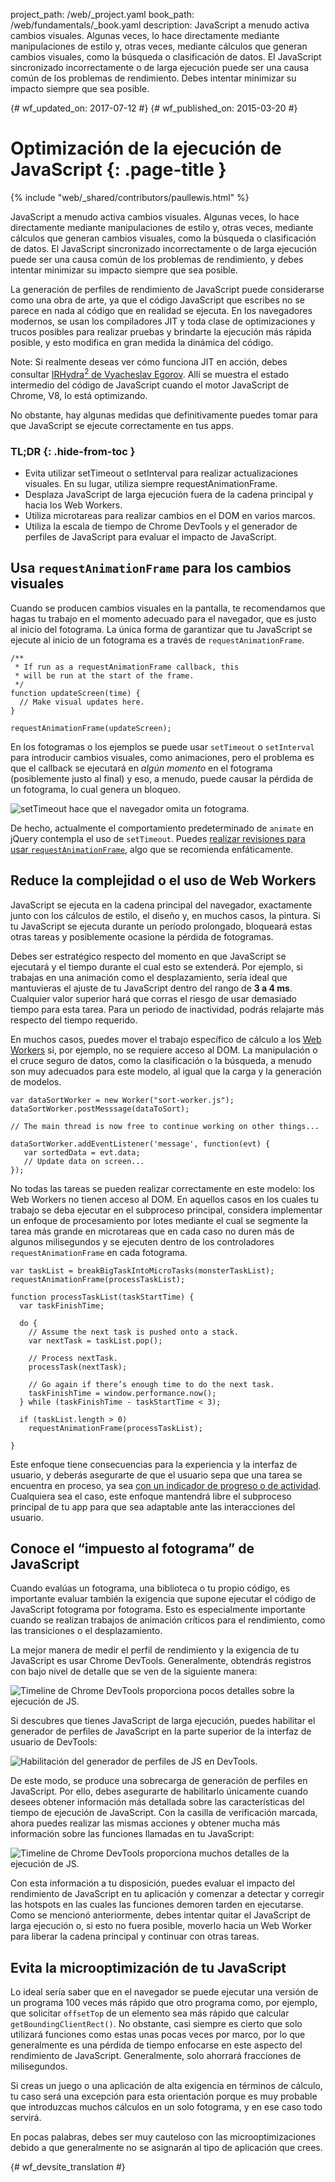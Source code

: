 project_path: /web/_project.yaml
book_path: /web/fundamentals/_book.yaml
description: JavaScript a menudo activa cambios visuales. Algunas veces, lo hace directamente mediante manipulaciones de estilo y, otras veces, mediante cálculos que generan cambios visuales, como la búsqueda o clasificación de datos. El JavaScript sincronizado incorrectamente o de larga ejecución puede ser una causa común de los problemas de rendimiento. Debes intentar minimizar su impacto siempre que sea posible.

{# wf_updated_on: 2017-07-12 #}
{# wf_published_on: 2015-03-20 #}

# Optimización de la ejecución de JavaScript {: .page-title }

{% include "web/_shared/contributors/paullewis.html" %}

JavaScript a menudo activa cambios visuales. Algunas veces,
lo hace directamente mediante manipulaciones de estilo y, otras veces, mediante cálculos que
generan cambios visuales, como la búsqueda o clasificación de datos. El JavaScript
sincronizado incorrectamente o de larga ejecución puede ser una causa común de los problemas de rendimiento,
y debes intentar minimizar su impacto siempre que sea posible.

La generación de perfiles de rendimiento de JavaScript puede considerarse como una obra de arte, ya que el código JavaScript que escribes no se parece en nada al código que en realidad se ejecuta. En los navegadores modernos, se usan los compiladores JIT y toda clase de optimizaciones y trucos posibles para realizar pruebas y brindarte la ejecución más rápida posible, y esto modifica en gran medida la dinámica del código.

Note: Si realmente deseas ver cómo funciona JIT en acción, debes consultar <a href='http://mrale.ph/irhydra/2/'>IRHydra<sup>2</sup> de Vyacheslav Egorov</a>. Allí se muestra el estado intermedio del código de JavaScript cuando el motor JavaScript de Chrome, V8, lo está optimizando.

No obstante, hay algunas medidas que definitivamente puedes tomar para que JavaScript se ejecute correctamente en tus apps.

### TL;DR {: .hide-from-toc }

* Evita utilizar setTimeout o setInterval para realizar actualizaciones visuales. En su lugar, utiliza siempre requestAnimationFrame.
* Desplaza JavaScript de larga ejecución fuera de la cadena principal y hacia los Web Workers.
* Utiliza microtareas para realizar cambios en el DOM en varios marcos.
* Utiliza la escala de tiempo de Chrome DevTools y el generador de perfiles de JavaScript para evaluar el impacto de JavaScript.

## Usa `requestAnimationFrame` para los cambios visuales

Cuando se producen cambios visuales en la pantalla, te recomendamos que hagas tu trabajo en el momento adecuado para el navegador, que es justo al inicio del fotograma. La única forma de garantizar que tu JavaScript se ejecute al inicio de un fotograma es a través de `requestAnimationFrame`.


    /**
     * If run as a requestAnimationFrame callback, this
     * will be run at the start of the frame.
     */
    function updateScreen(time) {
      // Make visual updates here.
    }

    requestAnimationFrame(updateScreen);


En los fotogramas o los ejemplos se puede usar `setTimeout` o `setInterval` para introducir cambios visuales, como animaciones, pero el problema es que el callback se ejecutará en _algún momento_ en el fotograma (posiblemente justo al final) y eso, a menudo, puede causar la pérdida de un fotograma, lo cual genera un bloqueo.

<img src="images/optimize-javascript-execution/settimeout.jpg" alt="setTimeout hace que el navegador omita un fotograma.">

De hecho, actualmente el comportamiento predeterminado de `animate` en jQuery contempla el uso de `setTimeout`. Puedes [realizar revisiones para usar `requestAnimationFrame`](https://github.com/gnarf/jquery-requestAnimationFrame), algo que se recomienda enfáticamente.

## Reduce la complejidad o el uso de Web Workers

JavaScript se ejecuta en la cadena principal del navegador, exactamente junto con los cálculos de estilo, el diseño y, en muchos casos, la pintura. Si tu JavaScript se ejecuta durante un período prolongado, bloqueará estas otras tareas y posiblemente ocasione la pérdida de fotogramas.

Debes ser estratégico respecto del momento en que JavaScript se ejecutará y el tiempo durante el cual esto se extenderá. Por ejemplo, si trabajas en una animación como el desplazamiento, sería ideal que mantuvieras el ajuste de tu JavaScript dentro del rango de **3 a 4 ms**. Cualquier valor superior hará que corras el riesgo de usar demasiado tiempo para esta tarea. Para un periodo de inactividad, podrás relajarte más respecto del tiempo requerido.

En muchos casos, puedes mover el trabajo específico de cálculo a los [Web Workers](https://developer.mozilla.org/en-US/docs/Web/API/Web_Workers_API/basic_usage) si, por ejemplo, no se requiere acceso al DOM. La manipulación o el cruce seguro de datos, como la clasificación o la búsqueda, a menudo son muy adecuados para este modelo, al igual que la carga y la generación de modelos.


    var dataSortWorker = new Worker("sort-worker.js");
    dataSortWorker.postMesssage(dataToSort);

    // The main thread is now free to continue working on other things...

    dataSortWorker.addEventListener('message', function(evt) {
       var sortedData = evt.data;
       // Update data on screen...
    });



No todas las tareas se pueden realizar correctamente en este modelo: los Web Workers no tienen acceso al DOM. En aquellos casos en los cuales tu trabajo se deba ejecutar en el subproceso principal, considera implementar un enfoque de procesamiento por lotes mediante el cual se segmente la tarea más grande en microtareas que en cada caso no duren más de algunos milisegundos y se ejecuten dentro de los controladores `requestAnimationFrame` en cada fotograma.


    var taskList = breakBigTaskIntoMicroTasks(monsterTaskList);
    requestAnimationFrame(processTaskList);

    function processTaskList(taskStartTime) {
      var taskFinishTime;

      do {
        // Assume the next task is pushed onto a stack.
        var nextTask = taskList.pop();

        // Process nextTask.
        processTask(nextTask);

        // Go again if there’s enough time to do the next task.
        taskFinishTime = window.performance.now();
      } while (taskFinishTime - taskStartTime < 3);

      if (taskList.length > 0)
        requestAnimationFrame(processTaskList);

    }


Este enfoque tiene consecuencias para la experiencia y la interfaz de usuario, y deberás asegurarte de que el usuario sepa que una tarea se encuentra en proceso, ya sea [con un indicador de progreso o de actividad](https://www.google.com/design/spec/components/progress-activity.html). Cualquiera sea el caso, este enfoque mantendrá libre el subproceso principal de tu app para que sea adaptable ante las interacciones del usuario.

## Conoce el “impuesto al fotograma” de JavaScript

Cuando evalúas un fotograma, una biblioteca o tu propio código, es importante evaluar también la exigencia que supone ejecutar el código de JavaScript fotograma por fotograma. Esto es especialmente importante cuando se realizan trabajos de animación críticos para el rendimiento, como las transiciones o el desplazamiento.

La mejor manera de medir el perfil de rendimiento y la exigencia de tu JavaScript es usar Chrome DevTools. Generalmente, obtendrás registros con bajo nivel de detalle que se ven de la siguiente manera:

<img src="images/optimize-javascript-execution/low-js-detail.jpg" alt="Timeline de Chrome DevTools proporciona pocos detalles sobre la ejecución de JS.">

Si descubres que tienes JavaScript de larga ejecución, puedes habilitar el generador de perfiles de JavaScript en la parte superior de la interfaz de usuario de DevTools:

<img src="images/optimize-javascript-execution/js-profiler-toggle.jpg" alt="Habilitación del generador de perfiles de JS en DevTools.">

De este modo, se produce una sobrecarga de generación de perfiles en JavaScript. Por ello, debes asegurarte de habilitarlo únicamente cuando desees obtener información más detallada sobre las características del tiempo de ejecución de JavaScript. Con la casilla de verificación marcada, ahora puedes realizar las mismas acciones y obtener mucha más información sobre las funciones llamadas en tu JavaScript:

<img src="images/optimize-javascript-execution/high-js-detail.jpg" alt="Timeline de Chrome DevTools proporciona muchos detalles de la ejecución de JS.">

Con esta información a tu disposición, puedes evaluar el impacto del rendimiento de JavaScript en tu aplicación y comenzar a detectar y corregir las hotspots en las cuales las funciones demoren tarden en ejecutarse. Como se mencionó anteriormente, debes intentar quitar el JavaScript de larga ejecución o, si esto no fuera posible, moverlo hacia un Web Worker para liberar la cadena principal y continuar con otras tareas.

## Evita la microoptimización de tu JavaScript

Lo ideal sería saber que en el navegador se puede ejecutar una versión de un programa 100 veces más rápido que otro programa como, por ejemplo, que solicitar `offsetTop` de un elemento sea más rápido que calcular `getBoundingClientRect()`. No obstante, casi siempre es cierto que solo utilizará funciones como estas unas pocas veces por marco, por lo que generalmente es una pérdida de tiempo enfocarse en este aspecto del rendimiento de JavaScript. Generalmente, solo ahorrará fracciones de milisegundos.

Si creas un juego o una aplicación de alta exigencia en términos de cálculo, tu caso será una excepción para esta orientación porque es muy probable que introduzcas muchos cálculos en un solo fotograma, y en ese caso todo servirá.

En pocas palabras, debes ser muy cauteloso con las microoptimizaciones debido a que generalmente no se asignarán al tipo de aplicación que crees.


{# wf_devsite_translation #}
